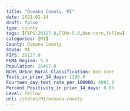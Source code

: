 ```yaml
---
title: "Oceana County, MI"
date: 2021-02-14
draft: false
type: county
tags: [FIPS:26127.0,FEMA:5.0,Non-core,Yellow]
categories: [MI]
County: Oceana County
State: MI
FIPS: 26127.0
FEMA_Region: 5.0
Population: 26467.0
NCHS_Urban_Rural_Classification: Non-core
Tests_in_prior_14_days: 1295.0
Fourteen_day_test_rate_per_100000: 4893.0
Percent_Positivity_in_prior_14_days: 0.05
Level: Yellow
url: /states/MI/oceana-county
---
```



